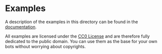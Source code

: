# Examples

A description of the examples in this directory can be found in the [documentation](https://docs.python-telegram-bot.org/examples.html).

All examples are licensed under the [CC0 License](https://github.com/python-telegram-bot/python-telegram-bot/blob/master/examples/LICENSE.txt) and are therefore fully dedicated to the public domain. You can use them as the base for your own bots without worrying about copyrights.